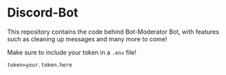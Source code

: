 # Discord-Bot
This repository contains the code behind Bot-Moderator Bot, with features such as cleaning up messages and many more to come!

Make sure to include your token in a `.env` file!

```
token=your.token.here
```
